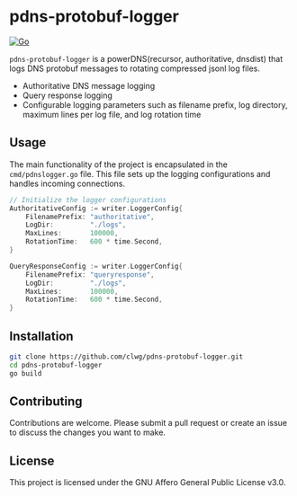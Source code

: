 # pdns-protobuf-logger

[![Go](https://github.com/clwg/pdns-protobuf-logger/actions/workflows/go.yml/badge.svg)](https://github.com/clwg/pdns-protobuf-logger/actions/workflows/go.yml)

`pdns-protobuf-logger` is a powerDNS(recursor, authoritative, dnsdist) that logs DNS protobuf messages to rotating compressed jsonl log files.

- Authoritative DNS message logging
- Query response logging
- Configurable logging parameters such as filename prefix, log directory, maximum lines per log file, and log rotation time

## Usage

The main functionality of the project is encapsulated in the `cmd/pdnslogger.go` file. This file sets up the logging configurations and handles incoming connections.

```go
// Initialize the logger configurations
AuthoritativeConfig := writer.LoggerConfig{
    FilenamePrefix: "authoritative",
    LogDir:         "./logs",
    MaxLines:       100000,
    RotationTime:   600 * time.Second,
}

QueryResponseConfig := writer.LoggerConfig{
    FilenamePrefix: "queryresponse",
    LogDir:         "./logs",
    MaxLines:       100000,
    RotationTime:   600 * time.Second,
}
```


## Installation

```bash
git clone https://github.com/clwg/pdns-protobuf-logger.git
cd pdns-protobuf-logger
go build
```

## Contributing

Contributions are welcome. Please submit a pull request or create an issue to discuss the changes you want to make.

## License

This project is licensed under the GNU Affero General Public License v3.0.